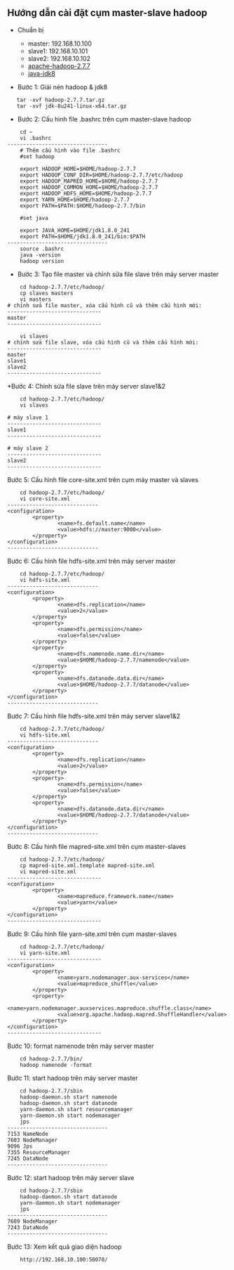 ## Hướng dẫn cài đặt cụm master-slave hadoop

* Chuẩn bị 
    * master: 192.168.10.100
    * slave1: 192.168.10.101
    * slave2: 192.168.10.102
    * [apache-hadoop-2.7.7](http://mirror.downloadvn.com/apache/hadoop/common/hadoop-2.7.7/hadoop-2.7.7.tar.gz)
    * [java-jdk8](https://download.oracle.com/otn/java/jdk/8u241-b07/1f5b5a70bf22433b84d0e960903adac8/jdk-8u241-linux-x64.tar.gz)
    
 * Bước 1: Giải nén hadoop & jdk8
 ```text
    tar -xvf hadoop-2.7.7.tar.gz
    tar -xvf jdk-8u241-linux-x64.tar.gz
``` 
* Bước 2: Cấu hình file .bashrc trên cụm master-slave hadoop
```text
    cd ~
    vi .bashrc
--------------------------------
    # Thêm cấu hình vào file .bashrc
    #set hadoop
    
    export HADOOP_HOME=$HOME/hadoop-2.7.7
    export HADOOP_CONF_DIR=$HOME/hadoop-2.7.7/etc/hadoop
    export HADOOP_MAPRED_HOME=$HOME/hadoop-2.7.7
    export HADOOP_COMMON_HOME=$HOME/hadoop-2.7.7
    export HADOOP_HDFS_HOME=$HOME/hadoop-2.7.7
    export YARN_HOME=$HOME/hadoop-2.7.7
    export PATH=$PATH:$HOME/hadoop-2.7.7/bin
                 
    #set java
    
    export JAVA_HOME=$HOME/jdk1.8.0_241
    export PATH=$HOME/jdk1.8.0_241/bin:$PATH
--------------------------------
    source .bashrc
    java -version
    hadoop version
```
* Bước 3: Tạo file master và chỉnh sửa file slave trên máy server master
```text
    cd hadoop-2.7.7/etc/hadoop/
    cp slaves masters
    vi masters
# chỉnh sửa file master, xóa cấu hình cũ và thêm cấu hình mới:
------------------------------
master
------------------------------
    
    vi slaves
# chỉnh sửa file slave, xóa cấu hình cũ và thêm cấu hình mới:
------------------------------
master
slave1
slave2
------------------------------
``` 
*Bước 4: Chỉnh sửa file slave trên máy server slave1&2
```text
    cd hadoop-2.7.7/etc/hadoop/
    vi slaves

# máy slave 1
------------------------------
slave1
------------------------------

# máy slave 2
------------------------------
slave2
------------------------------    
```
Bước 5: Cấu hình file core-site.xml trên cụm máy master và slaves
```text
    cd hadoop-2.7.7/etc/hadoop/
    vi core-site.xml
-----------------------------
<configuration>
        <property>
                <name>fs.default.name</name>
                <value>hdfs://master:9000</value>
        </property>
</configuration>
-----------------------------
```
Bước 6: Cấu hình file hdfs-site.xml trên máy server master
```text
    cd hadoop-2.7.7/etc/hadoop/
    vi hdfs-site.xml
-----------------------------
<configuration>
        <property>
                <name>dfs.replication</name>
                <value>2</value>
        </property> 
        <property>
                <name>dfs.permission</name> 
                <value>false</value>
        </property>
        <property>
                <name>dfs.namenode.name.dir</name> 
                <value>$HOME/hadoop-2.7.7/namenode</value>
        </property> 
        <property>
                <name>dfs.datanode.data.dir</name>
                <value>$HOME/hadoop-2.7.7/datanode</value>
        </property>
</configuration>
-----------------------------
```
Bước 7: Cấu hình file hdfs-site.xml trên máy server slave1&2
```text
    cd hadoop-2.7.7/etc/hadoop/
    vi hdfs-site.xml
-----------------------------
<configuration>
        <property>
                <name>dfs.replication</name>
                <value>2</value>
        </property>
        <property>
                <name>dfs.permission</name> 
                <value>false</value>
        </property>
        <property>
                <name>dfs.datanode.data.dir</name> 
                <value>$HOME/hadoop-2.7.7/datanode</value>
        </property> 
</configuration>
-----------------------------
```
Bước 8: Cấu hình file mapred-site.xml trên cụm master-slaves
```text
    cd hadoop-2.7.7/etc/hadoop/
    cp mapred-site.xml.template mapred-site.xml
    vi mapred-site.xml
------------------------------
<configuration>
        <property>
                <name>mapreduce.framework.name</name>
                <value>yarn</value>
        </property>
</configuration>
------------------------------
```
Bước 9: Cấu hình file yarn-site.xml trên cụm master-slaves
```text
    cd hadoop-2.7.7/etc/hadoop/
    vi yarn-site.xml
------------------------------
<configuration>
        <property>
                <name>yarn.nodemanager.aux-services</name>
                <value>mapreduce_shuffle</value>
        </property>
        <property>
                <name>yarn.nodemanager.auxservices.mapreduce.shuffle.class</name>
                <value>org.apache.hadoop.mapred.ShuffleHandler</value>
        </property>
</configuration>
------------------------------
```
Bước 10: format namenode trên máy server master
```text
    cd hadoop-2.7.7/bin/
    hadoop namenode -format
```
Bước 11: start hadoop trên máy server master
```text
    cd hadoop-2.7.7/sbin
    hadoop-daemon.sh start namenode
    hadoop-daemon.sh start datanode
    yarn-daemon.sh start resourcemanager
    yarn-daemon.sh start nodemanager
    jps
--------------------------------
7153 NameNode
7603 NodeManager
9096 Jps
7355 ResourceManager
7245 DataNode
--------------------------------
```
Bước 12: start hadoop trên máy server slave
```text
    cd hadoop-2.7.7/sbin
    hadoop-daemon.sh start datanode
    yarn-daemon.sh start nodemanager
    jps
--------------------------------
7609 NodeManager
7243 DataNode
--------------------------------
```
Bước 13: Xem kết quả giao diện hadoop
```text
    http://192.168.10.100:50070/
```
